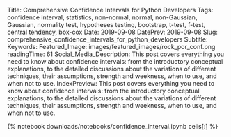 Title: Comprehensive Confidence Intervals for Python Developers
Tags: confidence interval, statistics, non-normal, normal, non-Gaussian, Gaussian, normality test, hypotheses testing, bootstrap, t-test, f-test, central tendency, box-cox
Date: 2019-09-08
DatePrev: 2019-09-08
Slug: comprehensive_confidence_intervals_for_python_developers
Subtitle:
Keywords: 
Featured_Image: images/featured_images/rock_por_conf.png
readingTime: 61
Social_Media_Description: This post covers everything you need to know about confidence intervals: from the introductory conceptual explanations, to the detailed discussions about the variations of different techniques, their assumptions, strength and weekness, when to use, and when not to use.
IndexPreview: This post covers everything you need to know about confidence intervals: from the introductory conceptual explanations, to the detailed discussions about the variations of different techniques, their assumptions, strength and weekness, when to use, and when not to use.

{% notebook downloads/notebooks/confidence_interval.ipynb cells[:] %}


